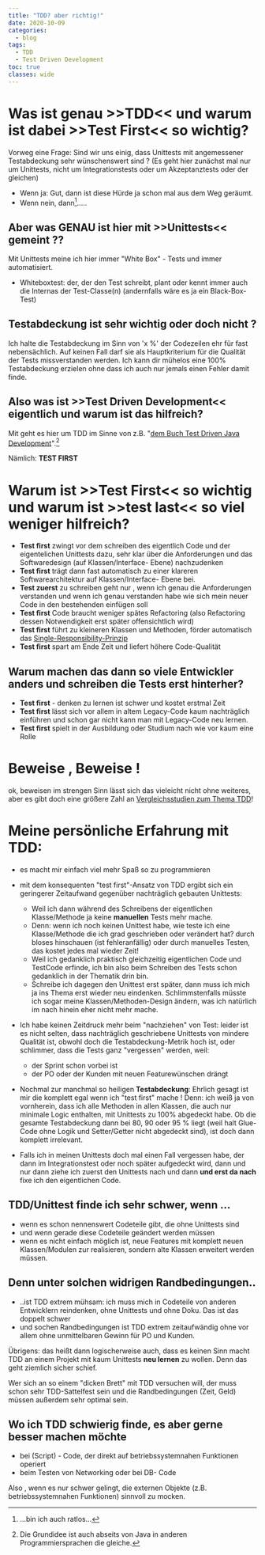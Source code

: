 ```yaml
---
title: "TDD? aber richtig!"
date: 2020-10-09
categories:
  - blog
tags:
  - TDD
  - Test Driven Development
toc: true
classes: wide
---
```

# Was ist genau >>TDD<< und warum ist dabei >>Test First<< so wichtig? 

Vorweg eine Frage: Sind wir uns einig, dass Unittests mit angemessener
Testabdeckung sehr wünschenswert sind ? (Es geht hier zunächst mal nur
um Unittests, nicht um Integrationstests oder um Akzeptanztests oder der
gleichen)
 
- Wenn ja: Gut, dann ist diese Hürde ja schon mal aus dem Weg geräumt.
- Wenn nein, dann[^1].....

## Aber was **GENAU** ist hier mit >>Unittests<< gemeint ?? 

Mit Unittests meine ich hier immer "White Box" - Tests und immer automatisiert.
* Whiteboxtest: der, der den Test schreibt, plant oder kennt immer auch die Internas der Test-Classe(n) (andernfalls wäre es ja ein Black-Box-Test)

## Testabdeckung ist sehr wichtig oder doch nicht ? 
Ich halte die Testabdeckung im Sinn von 'x %' der Codezeilen ehr für fast nebensächlich. Auf keinen Fall darf sie als Hauptkriterium für die Qualität der Tests missverstanden werden. Ich kann dir mühelos eine 100% Testabdeckung erzielen ohne dass ich auch nur jemals einen Fehler damit finde. 

## Also was ist >>Test Driven Development<< eigentlich und warum ist das hilfreich?
Mit geht es hier um TDD im Sinne von z.B.  "[dem Buch Test Driven Java Development](https://www.packtpub.com/product/test-driven-java-development-second-edition/9781788836111)".[^2] 

Nämlich: **TEST FIRST**

# Warum ist >>Test First<< so wichtig und warum ist >>test last<< so viel weniger hilfreich?

* **Test first** zwingt vor dem schreiben des eigentlich Code und der eigentelichen Unittests dazu,  sehr klar über die Anforderungen und das Softwaredesign (auf Klassen/Interface- Ebene) nachzudenken
* **Test first** trägt dann fast automatisch zu einer klareren Softwarearchitektur auf Klassen/Interface- Ebene bei. 
* **Test zuerst** zu schreiben geht nur , wenn ich genau die Anforderungen verstanden und wenn ich genau verstanden habe wie sich mein neuer Code in den bestehenden einfügen soll 
* **Test first** Code braucht weniger spätes  Refactoring (also Refactoring dessen Notwendigkeit erst später offensichtlich wird)
* **Test first** führt zu kleineren Klassen und Methoden, förder automatisch das [Single-Responsibility-Prinzip](https://de.wikipedia.org/wiki/Single-Responsibility-Prinzip)
* **Test first** spart am Ende Zeit und liefert höhere Code-Qualität

## Warum machen das dann so viele Entwickler anders und schreiben die Tests erst hinterher?
* **Test first** - denken zu lernen ist schwer und kostet erstmal Zeit
* **Test first** lässt sich vor allem in altem Legacy-Code kaum nachträglich einführen und schon gar nicht kann man mit Legacy-Code neu lernen.
* **Test first** spielt in der Ausbildung oder Studium nach wie vor kaum eine Rolle

# Beweise , Beweise !

ok, beweisen im strengen Sinn lässt sich das vieleicht nicht ohne weiteres, aber es gibt doch eine größere Zahl an [Vergleichsstudien zum Thema TDD](../Literaturrecherche-TDD)! 

# Meine persönliche Erfahrung mit TDD:

-   es macht mir einfach viel mehr Spaß so zu programmieren
-   mit dem konsequenten "test first"-Ansatz von TDD ergibt sich ein
    geringerer Zeitaufwand gegenüber nachträglich gebauten Unittests:
    -   Weil ich dann während des Schreibens der eigentlichen
        Klasse/Methode ja keine **manuellen** Tests mehr mache.
    -   Denn: wenn ich noch keinen Unittest habe, wie teste ich eine
        Klasse/Methode die ich grad geschrieben oder verändert hat?
        durch bloses hinschauen (ist fehleranfällig) oder durch
        manuelles Testen, das kostet jedes mal wieder Zeit!
    -   Weil ich gedanklich praktisch gleichzeitig eigentlichen Code und TestCode erfinde, ich bin also beim Schreiben des Tests schon gedanklich in der Thematik drin bin.
    -   Schreibe ich dagegen den Unittest erst später, dann muss ich
        mich ja ins Thema erst wieder neu eindenken. Schlimmstenfalls
        müsste ich sogar meine Klassen/Methoden-Design ändern, was ich
        natürlich im nach hinein eher nicht mehr mache.
-   Ich habe keinen Zeitdruck mehr beim "nachziehen" von Test: leider ist es nicht selten, dass nachträglich geschriebene Unittests von mindere Qualität ist, obwohl doch die Testabdeckung-Metrik hoch ist, oder schlimmer, dass die Tests ganz "vergessen" werden, weil:
    -   der Sprint schon vorbei ist
    -   der PO oder der Kunden mit neuen Featurewünschen drängt

-   Nochmal zur manchmal so heiligen **Testabdeckung**: Ehrlich gesagt ist mir die komplett egal wenn ich "test first" mache ! Denn: ich weiß ja von vornherein, dass ich alle Methoden in allen Klassen, die auch nur minimale Logic enthalten, mit Unittests zu 100% abgedeckt habe. Ob die gesamte Testabdeckung dann bei 80, 90 oder 95 % liegt (weil halt Glue-Code ohne Logik und Setter/Getter nicht abgedeckt sind), ist doch dann komplett irrelevant.
-   Falls ich in meinen Unittests doch mal einen Fall vergessen habe, der dann im Integrationstest oder noch später aufgedeckt wird, dann und nur dann ziehe ich zuerst den Unittests nach und dann **und erst da nach** fixe ich den eigentlichen Code.

## TDD/Unittest finde ich sehr schwer, wenn  ...  

-   wenn es schon nennenswert Codeteile gibt, die ohne Unittests sind
-   und wenn gerade diese Codeteile geändert werden müssen
-   wenn es nicht einfach möglich ist, neue Features mit komplett neuen Klassen/Modulen zur realisieren, sondern alte Klassen erweitert
werden müssen.

## Denn unter solchen widrigen Randbedingungen..
-   ..ist TDD extrem mühsam: ich muss mich in Codeteile von anderen Entwicklern reindenken, ohne Unittests und ohne Doku. Das ist das doppelt schwer
-   und sochen Randbedingungen ist TDD extrem zeitaufwändig ohne vor allem ohne unmittelbaren Gewinn für PO und Kunden.

Übrigens: das heißt dann logischerweise auch, dass es keinen Sinn macht TDD an einem Projekt mit kaum Unittests **neu lernen** zu wollen. Denn das geht ziemlich sicher schief.

Wer sich an so einem "dicken Brett" mit TDD versuchen will, der muss
schon sehr TDD-Sattelfest sein und die Randbedingungen (Zeit, Geld)
müssen außerdem sehr optimal sein.

## Wo ich TDD schwierig finde, es aber gerne besser machen möchte 

-   bei (Script) - Code, der direkt auf betriebssystemnahen Funktionen
    operiert
-   beim Testen von Networking oder bei DB- Code

Also , wenn es nur schwer gelingt, die externen Objekte (z.B.
betriebssystemnahen Funktionen) sinnvoll zu mocken.

[^1]: ...bin ich auch ratlos...
[^2]:  Die Grundidee ist auch abseits von Java in anderen Programmiersprachen die gleiche. 